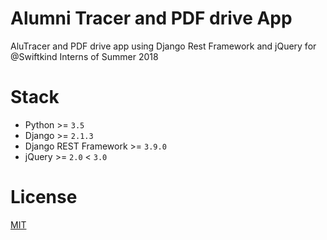 # Alumni Tracer and PDF drive App

AluTracer and PDF drive app using Django Rest Framework and jQuery for @Swiftkind Interns of Summer 2018


# Stack

- Python >= `3.5`
- Django >= `2.1.3`
- Django REST Framework >= `3.9.0`
- jQuery >= `2.0`  < `3.0`

# License

[MIT](./LICENSE)
